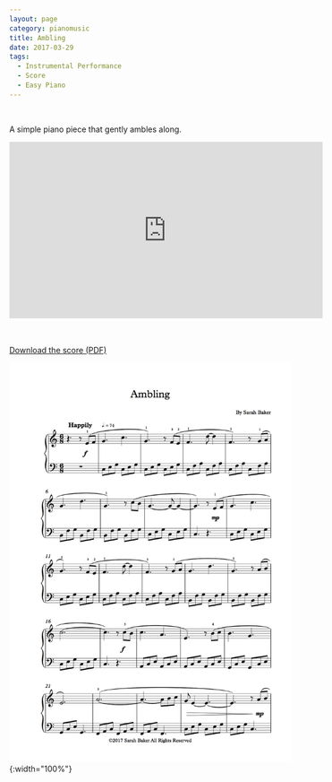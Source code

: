 ```yaml
---
layout: page
category: pianomusic
title: Ambling
date: 2017-03-29
tags:
  - Instrumental Performance
  - Score
  - Easy Piano
---
```


&nbsp;

A simple piano piece that gently ambles along.

<iframe width="560" height="315" src="https://www.youtube.com/embed/rzxatvGMO-4" frameborder="0" allowfullscreen></iframe>

&nbsp;

[Download the score (PDF)](/public/files/ambling.pdf)

![Ambling score example](/public/images/scores/ambling.jpg){:width="100%"}